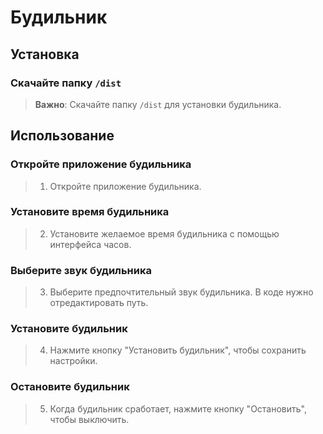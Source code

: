 # Будильник
## Установка
### Скачайте папку `/dist`
> **Важно**: Скачайте папку `/dist` для установки будильника.
## Использование
### Откройте приложение будильника
> 1. Откройте приложение будильника.

### Установите время будильника
> 2. Установите желаемое время будильника с помощью интерфейса часов.

### Выберите звук будильника
> 3. Выберите предпочтительный звук будильника. В коде нужно отредактировать путь.

### Установите будильник
> 4. Нажмите кнопку "Установить будильник", чтобы сохранить настройки.

### Остановите будильник
> 5. Когда будильник сработает, нажмите кнопку "Остановить", чтобы выключить.

